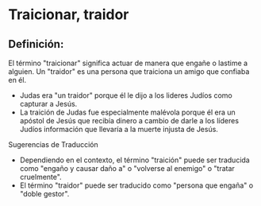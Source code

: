 # Traicionar, traidor

## Definición: 

El término "traicionar" significa actuar de manera que engañe o lastime a alguien. Un "traidor" es una persona que traiciona un amigo que confiaba en él.

* Judas era "un traidor" porque él le dijo a los lideres Judíos como capturar a Jesús.
* La traición de Judas fue especialmente malévola porque él era un apóstol de Jesús que recibía dinero a cambio de darle a los líderes Judíos información que llevaría a la muerte injusta de Jesús.

Sugerencias de Traducción

* Dependiendo en el contexto, el término "traición" puede ser traducida como "engaño y causar daño a" o "volverse al enemigo" o "tratar cruelmente".
* El término "traidor" puede ser traducido como "persona que engaña" o "doble gestor".

